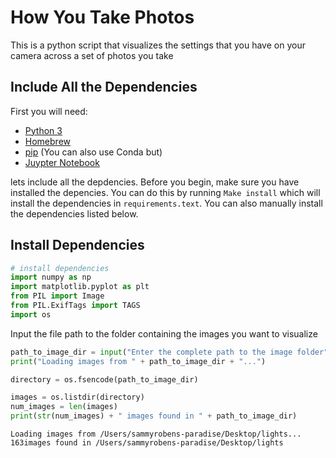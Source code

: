 # How You Take Photos
This is a python script that visualizes the settings that you have on your camera across a set of photos you take

## Include All the Dependencies
First you will need:
- [Python 3](https://www.python.org/downloads/)
- [Homebrew](https://brew.sh)
- [pip](https://pip.pypa.io/en/stable/installation/) (You can also use Conda but)
- [Juypter Notebook](https://jupyter.org/install)

lets include all the depdencies. Before you begin, make sure you have installed the depencies.
You can do this by running `Make install` which will install the dependencies in `requirements.text`. You can also manually install the dependencies listed below.

## Install Dependencies


```python
# install dependencies
import numpy as np
import matplotlib.pyplot as plt
from PIL import Image
from PIL.ExifTags import TAGS
import os
```

Input the file path to the folder containing the images you want to visualize


```python
path_to_image_dir = input("Enter the complete path to the image folder")
print("Loading images from " + path_to_image_dir + "...")

directory = os.fsencode(path_to_image_dir)

images = os.listdir(directory)
num_images = len(images)
print(str(num_images) + " images found in " + path_to_image_dir)

```

    Loading images from /Users/sammyrobens-paradise/Desktop/lights...
    163images found in /Users/sammyrobens-paradise/Desktop/lights

